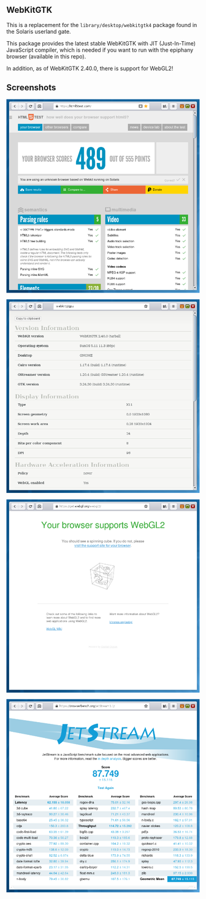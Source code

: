## WebKitGTK

This is a replacement for the `library/desktop/webkitgtk4` package found
in the Solaris userland gate.

This package provides the latest stable WebKitGTK with JIT (Just-In-Time)
JavaScript compiler, which is needed if you want to run with the
epiphany browser (available in this repo).

In addition, as of WebKitGTK 2.40.0, there is support for WebGL2!

## Screenshots
![screenshot](https://raw.githubusercontent.com/RocketMan/solaris-ports/master/components/desktop/webkitgtk4/screenshot.png "Epiphany/WebKitGTK")

![screenshot](https://raw.githubusercontent.com/RocketMan/solaris-ports/master/components/desktop/webkitgtk4/screenshot2.png "Epiphany/WebKitGTK")

![screenshot](https://raw.githubusercontent.com/RocketMan/solaris-ports/master/components/desktop/webkitgtk4/screenshot3.png "Epiphany/WebKitGTK")

![screenshot](https://raw.githubusercontent.com/RocketMan/solaris-ports/master/components/desktop/webkitgtk4/screenshot4.png "Epiphany/WebKitGTK")
